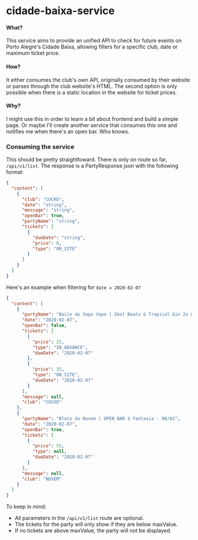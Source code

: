# cidade-baixa-service

#### What?
This service aims to provide an unified API to check for future events on Porto Alegre's Cidade Baixa, allowing filters for a specific club, date or maximum ticket price.

#### How?
It either consumes the club's own API, originally consumed by their website or parses through the club website's HTML. The second option is only possible when there is a static location in the website for ticket prices.

#### Why?
I might use this in order to learn a bit about frontend and build a simple page. Or maybe I'll create another service that consumes this one and notifies me when there's an open bar. Who knows. 

### Consuming the service

This should be pretty straightfoward. There is only on route so far, `/api/v1/list`. The response is a PartyResponse json with the following format:
```json
{
  "content": [
    {
      "club": "CUCKO",
      "date": "string",
      "message": "string",
      "openBar": true,
      "partyName": "string",
      "tickets": [
        {
          "dueDate": "string",
          "price": 0,
          "type": "ON_SITE"
        }
      ]
    }
  ]
}
```

Here's an example when filtering for `date = 2020-02-07`
```json
{
  "content": [
    {
      "partyName": "Baile do Vapo Vapo | Skol Beats & Tropical Gin 2x @Cucko",
      "date": "2020-02-07",
      "openBar": false,
      "tickets": [
        {
          "price": 25,
          "type": "IN_ADVANCE",
          "dueDate": "2020-02-07"
        },
        {
          "price": 35,
          "type": "ON_SITE",
          "dueDate": "2020-02-07"
        }
      ],
      "message": null,
      "club": "CUCKO"
    },
    {
      "partyName": "Bloco da Nuvem | OPEN BAR à Fantasia - 08/02",
      "date": "2020-02-07",
      "openBar": true,
      "tickets": [
        {
          "price": 55,
          "type": null,
          "dueDate": "2020-02-07"
        }
      ],
      "message": null,
      "club": "NUVEM"
    }
  ]
}
```

To keep in mind: 

- All parameters in the `/api/v1/list` route are optional. 
- The tickets for the party will only show if they are below maxValue. 
- If no tickets are above maxValue, the party will not be displayed.